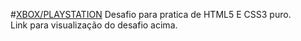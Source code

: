 #<a href="https://xbox-playstation.netlify.app/ " target="_blank">XBOX/PLAYSTATION</a>
Desafio para pratica de HTML5 E CSS3 puro.<br>
Link para visualização do desafio acima.
